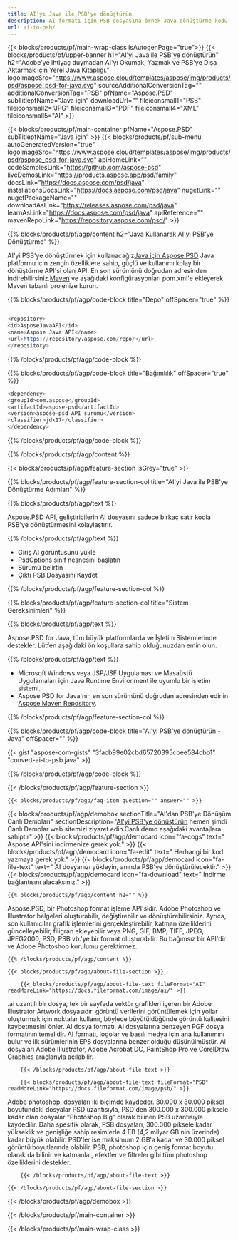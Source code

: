 ```yaml
---
title: AI'yı Java ile PSB'ye dönüştürün
description: AI formatı için PSB dosyasına örnek Java dönüştürme kodu. Herhangi bir Web veya Masaüstü Java tabanlı uygulamada AI'yi PSB'ye dönüştürmek için bu örnek kodu kullanın.
url: ai-to-psb/
---
```


{{< blocks/products/pf/main-wrap-class isAutogenPage="true">}}
{{< blocks/products/pf/upper-banner h1="AI'yi Java ile PSB'ye dönüştürün" h2="Adobe'ye ihtiyaç duymadan AI'yı Okumak, Yazmak ve PSB'ye Dışa Aktarmak için Yerel Java Kitaplığı." logoImageSrc="https://www.aspose.cloud/templates/aspose/img/products/psd/aspose_psd-for-java.svg" sourceAdditionalConversionTag="" additionalConversionTag="PSB" pfName="Aspose.PSD" subTitlepfName="Java için" downloadUrl="" fileiconsmall1="PSB" fileiconsmall2="JPG" fileiconsmall3="PDF" fileiconsmall4="XML" fileiconsmall5="AI" >}}

{{< blocks/products/pf/main-container pfName="Aspose.PSD" subTitlepfName="Java için" >}}
{{< blocks/products/pf/sub-menu autoGeneratedVersion="true" logoImageSrc="https://www.aspose.cloud/templates/aspose/img/products/psd/aspose_psd-for-java.svg" apiHomeLink="" codeSamplesLink="https://github.com/aspose-psd" liveDemosLink="https://products.aspose.app/psd/family" docsLink="https://docs.aspose.com/psd/java" installationsDocsLink="https://docs.aspose.com/psd/java" nugetLink="" nugetPackageName="" downloadAsLink="https://releases.aspose.com/psd/java" learnAsLink="https://docs.aspose.com/psd/java" apiReference="" mavenRepoLink="https://repository.aspose.com/psd/" >}}

{{% blocks/products/pf/agp/content h2="Java Kullanarak AI'yı PSB'ye Dönüştürme" %}}

AI'yi PSB'ye dönüştürmek için kullanacağız<a href="/psd/{{< lang-code >}}java">Java için Aspose.PSD</a> Java platformu için zengin özelliklere sahip, güçlü ve kullanımı kolay bir dönüştürme API'si olan API. En son sürümünü doğrudan adresinden indirebilirsiniz.<a href="https://repository.aspose.com/psd/">Maven</a> ve aşağıdaki konfigürasyonları pom.xml'e ekleyerek Maven tabanlı projenize kurun.

{{% blocks/products/pf/agp/code-block title="Depo" offSpacer="true" %}}

```s

<repository>
<id>AsposeJavaAPI</id>
<name>Aspose Java API</name>
<url>https://repository.aspose.com/repo/</url>
</repository>

```

{{% /blocks/products/pf/agp/code-block %}}

{{% blocks/products/pf/agp/code-block title="Bağımlılık" offSpacer="true" %}}

```s
<dependency>
<groupId>com.aspose</groupId>
<artifactId>aspose-psd</artifactId>
<version>aspose-psd API sürümü</version>
<classifier>jdk17</classifier>
</dependency>

```

{{% /blocks/products/pf/agp/code-block %}}

{{% /blocks/products/pf/agp/content %}}

{{< blocks/products/pf/agp/feature-section isGrey="true" >}}

{{% blocks/products/pf/agp/feature-section-col title="AI'yi Java ile PSB'ye Dönüştürme Adımları" %}}

{{% blocks/products/pf/agp/text %}}

 Aspose.PSD API, geliştiricilerin AI dosyasını sadece birkaç satır kodla PSB'ye dönüştürmesini kolaylaştırır.

{{% /blocks/products/pf/agp/text %}}

- Giriş AI görüntüsünü yükle
- [PsdOptions](https://apireference.aspose.com/psd/java/com.aspose.psd.imageoptions/psdOptions) sınıf nesnesini başlatın
- Sürümü belirtin
- Çıktı PSB Dosyasını Kaydet

{{% /blocks/products/pf/agp/feature-section-col %}}

{{% blocks/products/pf/agp/feature-section-col title="Sistem Gereksinimleri" %}}

{{% blocks/products/pf/agp/text %}}

 Aspose.PSD for Java, tüm büyük platformlarda ve İşletim Sistemlerinde destekler. Lütfen aşağıdaki ön koşullara sahip olduğunuzdan emin olun.

{{% /blocks/products/pf/agp/text %}}

- Microsoft Windows veya JSP/JSF Uygulaması ve Masaüstü Uygulamaları için Java Runtime Environment ile uyumlu bir işletim sistemi.
- Aspose.PSD for Java'nın en son sürümünü doğrudan adresinden edinin
 [Aspose Maven Repository](https://repository.aspose.com/psd/).

{{% /blocks/products/pf/agp/feature-section-col %}}

{{% blocks/products/pf/agp/code-block title="AI'yi PSB'ye dönüştürün - Java" offSpacer="" %}}

{{< gist "aspose-com-gists" "3facb99e02cbd65720395cbee584cbb1" "convert-ai-to-psb.java" >}}

{{% /blocks/products/pf/agp/code-block %}}

{{< /blocks/products/pf/agp/feature-section >}}

    {{< blocks/products/pf/agp/faq-item question="" answer="" >}}
 

<!-- aboutfile Starts -->

{{< blocks/products/pf/agp/demobox sectionTitle="AI'dan PSB'ye Dönüşüm Canlı Demoları" sectionDescription="[AI'yi PSB'ye dönüştürün](https://products.aspose.app/psd/conversion/ai-to-psb) hemen şimdi Canlı Demolar web sitemizi ziyaret edin.Canlı demo aşağıdaki avantajlara sahiptir" >}}
        {{< blocks/products/pf/agp/democard icon="fa-cogs" text=" Aspose API'sini indirmenize gerek yok." >}}
        {{< blocks/products/pf/agp/democard icon="fa-edit" text=" Herhangi bir kod yazmaya gerek yok." >}}
        {{< blocks/products/pf/agp/democard icon="fa-file-text" text=" AI dosyanızı yükleyin, anında PSB'ye dönüştürülecektir." >}}
        {{< blocks/products/pf/agp/democard icon="fa-download" text=" İndirme bağlantısını alacaksınız." >}}

    {{% blocks/products/pf/agp/content h2="" %}}

Aspose.PSD, bir Photoshop format işleme API'sidir. Adobe Photoshop ve Illustrator belgeleri oluşturabilir, değiştirebilir ve dönüştürebilirsiniz. Ayrıca, son kullanıcılar grafik işlemlerini gerçekleştirebilir, katman özelliklerini güncelleyebilir, filigran ekleyebilir veya PNG, GIF, BMP, TIFF, JPEG, JPEG2000, PSD, PSB vb.'ye bir format oluşturabilir. Bu bağımsız bir API'dir ve Adobe Photoshop kurulumu gerektirmez.  



    {{% /blocks/products/pf/agp/content %}}

    {{< blocks/products/pf/agp/about-file-section >}}

        {{< blocks/products/pf/agp/about-file-text fileFormat="AI" readMoreLink="https://docs.fileformat.com/image/ai/" >}}
.ai uzantılı bir dosya, tek bir sayfada vektör grafikleri içeren bir Adobe Illustrator Artwork dosyasıdır. görüntü verilerini görüntülemek için yollar oluşturmak için noktalar kullanır, böylece büyütüldüğünde görüntü kalitesini kaybetmesini önler. AI dosya formatı, AI dosyalarına benzeyen PGF dosya formatının temelidir. AI formatı, logolar ve basılı medya için ana kullanımını bulur ve ilk sürümlerinin EPS dosyalarına benzer olduğu düşünülmüştür. AI dosyaları Adobe Illustrator, Adobe Acrobat DC, PaintShop Pro ve CorelDraw Graphics araçlarıyla açılabilir.

        {{< /blocks/products/pf/agp/about-file-text >}}

        {{< blocks/products/pf/agp/about-file-text fileFormat="PSB" readMoreLink="https://docs.fileformat.com/image/psb/" >}}
Adobe photoshop, dosyaları iki biçimde kaydeder. 30.000 x 30.000 piksel boyutundaki dosyalar PSD uzantısıyla, PSD'den 300.000 x 300.000 piksele kadar olan dosyalar “Photoshop Big” olarak bilinen PSB uzantısıyla kaydedilir. Daha spesifik olarak, PSB dosyaları, 300.000 piksele kadar yükseklik ve genişliğe sahip resimlerle 4 EB (4,2 milyar GB'nin üzerinde) kadar büyük olabilir. PSD'ler ise maksimum 2 GB'a kadar ve 30.000 piksel görüntü boyutlarında olabilir. PSB, photoshop için geniş format boyutu olarak da bilinir ve katmanlar, efektler ve filtreler gibi tüm photoshop özelliklerini destekler.

        {{< /blocks/products/pf/agp/about-file-text >}}

    {{< /blocks/products/pf/agp/about-file-section >}}

{{< /blocks/products/pf/agp/demobox >}}

<!-- aboutfile Ends -->



{{< /blocks/products/pf/main-container >}}
    
{{< /blocks/products/pf/main-wrap-class >}}
